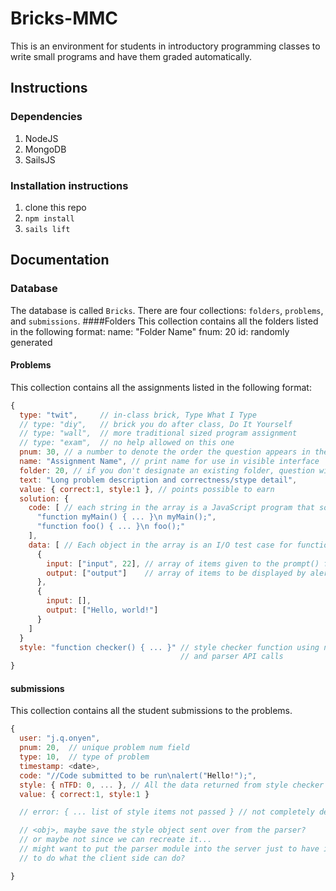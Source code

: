 Bricks-MMC
========

This is an environment for students in introductory programming classes to write small programs and have them graded automatically.

## Instructions
### Dependencies
1. NodeJS
2. MongoDB
3. SailsJS

### Installation instructions
1. clone this repo
2. `npm install`
3. `sails lift`

## Documentation
### Database
The database is called `Bricks`. There are four collections: `folders`, `problems`, and `submissions`.
####Folders
This collection contains all the folders listed in the following format:
name: "Folder Name"
fnum: 20
id: randomly generated
#### Problems
This collection contains all the assignments listed in the following format:
```javascript
{
  type: "twit",     // in-class brick, Type What I Type
  // type: "diy",   // brick you do after class, Do It Yourself
  // type: "wall",  // more traditional sized program assignment
  // type: "exam",  // no help allowed on this one
  pnum: 30, // a number to denote the order the question appears in the assignments list
  name: "Assignment Name", // print name for use in visible interface
  folder: 20, // if you don't designate an existing folder, question will be hidden.
  text: "Long problem description and correctness/stype detail",
  value: { correct:1, style:1 }, // points possible to earn
  solution: {
    code: [ // each string in the array is a JavaScript program that solves the problem
      "function myMain() { ... }\n myMain();",
      "function foo() { ... }\n foo();"
    ],
    data: [ // Each object in the array is an I/O test case for functional correctness
      {
        input: ["input", 22], // array of items given to the prompt() function, in sequence.
        output: ["output"]    // array of items to be displayed by alert(). Order does not matter.
      },
      {
        input: [],
        output: ["Hello, world!"]
      }
    ]
  }
  style: "function checker() { ... }" // style checker function using node asserts 
                                      // and parser API calls 
}
```
#### submissions
This collection contains all the student submissions to the problems.
```javascript
{
  user: "j.q.onyen",
  pnum: 20,  // unique problem num field
  type: 10,  // type of problem
  timestamp: <date>,
  code: "//Code submitted to be run\nalert("Hello!");",
  style: { nTFD: 0, ... }, // All the data returned from style checker
  value: { correct:1, style:1 } 

  // error: { ... list of style items not passed } // not completely designed yet

  // <obj>, maybe save the style object sent over from the parser?
  // or maybe not since we can recreate it... 
  // might want to put the parser module into the server just to have it able 
  // to do what the client side can do?

}
```
